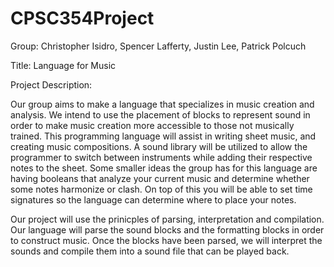 # CPSC354Project
Group: Christopher Isidro, Spencer Lafferty, Justin Lee, Patrick Polcuch

Title: Language for Music

Project Description: 

Our group aims to make a language that specializes in music creation and analysis. We intend to use the placement of blocks to represent sound in order to make music creation more accessible to those not musically trained. This programming language will assist in writing sheet music, and creating music compositions.  A sound library will be utilized to allow the programmer to switch between instruments while adding their respective notes to the sheet.  Some smaller ideas the group has for this language are having booleans that analyze your current music and determine whether some notes harmonize or clash.  On top of this you will be able to set time signatures so the language can determine where to place your notes.


Our project will use the prinicples of parsing, interpretation and compilation. Our language will parse the sound blocks and the formatting blocks in order to construct music. Once the blocks have been parsed, we will interpret the sounds and compile them into a sound file that can be played back.
